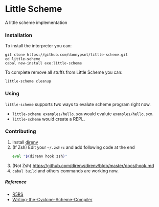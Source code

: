 # Little Scheme

A little scheme implementation

### Installation

To install the interpreter you can:

```
git clone https://github.com/dannypsnl/little-scheme.git
cd little-scheme
cabal new-install exe:little-scheme
```

To complete remove all stuffs from Little Scheme you can:

```
little-scheme cleanup
```

### Using

`little-scheme` supports two ways to evalute scheme program right now.

- `little-scheme examples/hello.scm` would evalute `examples/hello.scm`.
- `little-scheme` would create a REPL.

### Contributing

1. Install [direnv](https://github.com/direnv/direnv)
2. (If Zsh) Edit your `~/.zshrc` and add following code at the end
   ```zsh
   eval "$(direnv hook zsh)"
   ```
3. (Not Zsh) https://github.com/direnv/direnv/blob/master/docs/hook.md
4. `cabal build` and others commands are working now.

##### Reference

- [R5RS](https://schemers.org/Documents/Standards/R5RS/)
- [Writing-the-Cyclone-Scheme-Compiler](https://justinethier.github.io/cyclone/docs/Writing-the-Cyclone-Scheme-Compiler)
